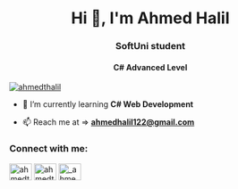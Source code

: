 <h1 align="center">Hi 👋, I'm Ahmed Halil</h1>
<h3 align="center">SoftUni student</h3>
<h4 align="center">C# Advanced Level</h4>

<p align="left"> <a href="https://twitter.com/ahmedthalil" target="blank"><img src="https://img.shields.io/twitter/follow/ahmedthalil?logo=twitter&style=for-the-badge" alt="ahmedthalil" /></a> </p>

- 🌱 I’m currently learning **C# Web Development**

- 📫 Reach me at => **ahmedhalil122@gmail.com**

<h3 align="left">Connect with me:</h3>
<p align="left">
<a href="https://twitter.com/ahmedthalil" target="blank"><img align="center" src="https://raw.githubusercontent.com/rahuldkjain/github-profile-readme-generator/master/src/images/icons/Social/twitter.svg" alt="ahmedthalil" height="30" width="40" /></a>
<a href="https://fb.com/ahmedthalil" target="blank"><img align="center" src="https://raw.githubusercontent.com/rahuldkjain/github-profile-readme-generator/master/src/images/icons/Social/facebook.svg" alt="ahmedthalil" height="30" width="40" /></a>
<a href="https://instagram.com/_ahmedhalil_" target="blank"><img align="center" src="https://raw.githubusercontent.com/rahuldkjain/github-profile-readme-generator/master/src/images/icons/Social/instagram.svg" alt="_ahmedhalil_" height="30" width="40" /></a>
</p>
